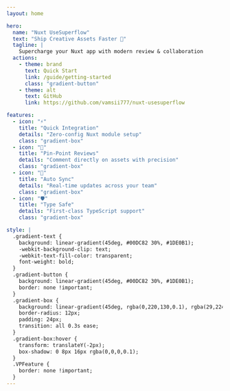 ```yaml
---
layout: home

hero:
  name: "Nuxt UseSuperflow"
  text: "Ship Creative Assets Faster 🚀"
  tagline: |
    Supercharge your Nuxt app with modern review & collaboration
  actions:
    - theme: brand
      text: Quick Start
      link: /guide/getting-started
      class: "gradient-button"
    - theme: alt
      text: GitHub
      link: https://github.com/vamsii777/nuxt-usesuperflow

features:
  - icon: "⚡️"
    title: "Quick Integration"
    details: "Zero-config Nuxt module setup"
    class: "gradient-box"
  - icon: "🎯"
    title: "Pin-Point Reviews"
    details: "Comment directly on assets with precision"
    class: "gradient-box"
  - icon: "🔄"
    title: "Auto Sync"
    details: "Real-time updates across your team"
    class: "gradient-box"
  - icon: "🛡️"
    title: "Type Safe"
    details: "First-class TypeScript support"
    class: "gradient-box"

style: |
  .gradient-text {
    background: linear-gradient(45deg, #00DC82 30%, #1DE0B1);
    -webkit-background-clip: text;
    -webkit-text-fill-color: transparent;
    font-weight: bold;
  }
  .gradient-button {
    background: linear-gradient(45deg, #00DC82 30%, #1DE0B1);
    border: none !important;
  }
  .gradient-box {
    background: linear-gradient(45deg, rgba(0,220,130,0.1), rgba(29,224,177,0.1));
    border-radius: 12px;
    padding: 24px;
    transition: all 0.3s ease;
  }
  .gradient-box:hover {
    transform: translateY(-2px);
    box-shadow: 0 8px 16px rgba(0,0,0,0.1);
  }
  .VPFeature {
    border: none !important;
  }
---
```

